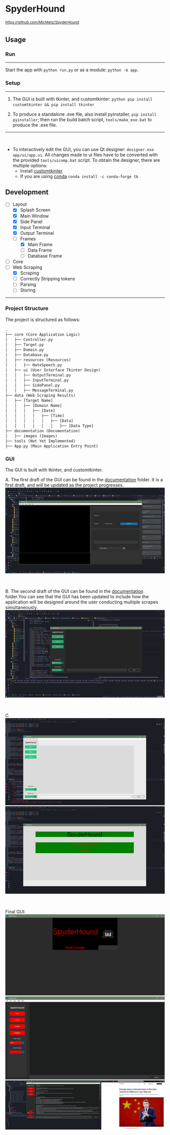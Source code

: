 # SpyderHound

 <sup> https://github.com/MicMetz/SpyderHound </sup>

## Usage

### Run

<hr>

Start the app with `python run.py` or as a module: `python -m app`.

### Setup

<hr>

1. The GUI is built with tkinter, and customtkinter: `python pip install customtkinter && pip install tkinter`

2. To produce a standalone .exe file, also install pyinstaller, `pip install pyinstaller`; then run the build batch script, `tools/make_exe.bat` to produce the .exe file.

<hr>
<br>

* To interactively edit the GUI, you can use Qt designer: `designer.exe app/ui/app.ui`. All changes made to ui files have to be converted with the provided `tools/uicomp.bat` script. To obtain the
  designer, there are multiple options:
    * Install [customtkinter](https://github.com/TomSchimansky/CustomTkinter)
    * If you are using [conda](https://docs.conda.io/en/latest/) `conda install -c conda-forge tk`

## Development

- [ ] Layout
    - [X] Splash Screen
    - [X] Main Window
    - [X] Side Panel
    - [X] Input Terminal
    - [X] Output Terminal
    - [ ] Frames
        - [X] Main Frame
        - [ ] Data Frame
        - [ ] Database Frame
- [ ] Core
- [ ] Web Scraping
    - [X] Scraping
    - [ ] Correctly Stripping tokens
    - [ ] Parsing
    - [ ] Storing

<hr>

### Project Structure

The project is structured as follows:

```
.
├── core (Core Application Logic)
│   ├── Controller.py
│   ├── Target.py
│   ├── Domain.py
│   ├── Database.py
│   ├── resources (Resources)
│   │   ├── HateSpeech.py
│   ├── ui (User Interface Tkinter Design)
│   │   ├── OutputTerminal.py
│   │   ├── InputTerminal.py
│   │   ├── SidePanel.py
│   │   ├── MessageTerminal.py
├── data (Web Scraping Results)
│   ├── [Target Name]
│   │   ├── [Domain Name]
│   │   │   ├── [Date]
│   │   │   │   ├── [Time]
│   │   │   │   │   ├── [Data]
│   │   │   │   │   │   ├── [Data Type]
├── documentation (Documentation)
│   ├── images (Images)
├── tools (Not Yet Implemented)
├── App.py (Main Application Entry Point)

```

### GUI

The GUI is built with tkinter, and customtkinter.

A. The first draft of the GUI can be found in the [documentation](./public) folder. It is a first draft, and will be updated as the project progresses.
![A first-take outline of how the GUI should look.](public/images/Interface_First_Draft.PNG "First Draft")

<br>

B. The second draft of the GUI can be found in the [documentation](./public) folder.You can see that the GUI has been updated to include how the application will be designed around the user conducting multiple scrapes simultaneously.
![A more developed outline of how the GUI should look.](public/images/Interface_Second_Draft.PNG "Second Draft")

<br>

C.
![Light Mode](public/images/Interface_Second_Draft_Light.PNG "Light Mode")
![Splash Screen](public/images/Splash_First_Draft.PNG "Splash Screen")

<br>

Final GUI:
![Final GUI](public/images/Final_Draft_Splash.PNG "Final Splash Screen")
![Final GUI](public/images/Final_Draft_Layout.PNG "Final GUI Layout")
![Final GUI](public/images/Scrape_Results_Example.PNG "Final GUI Layout")



